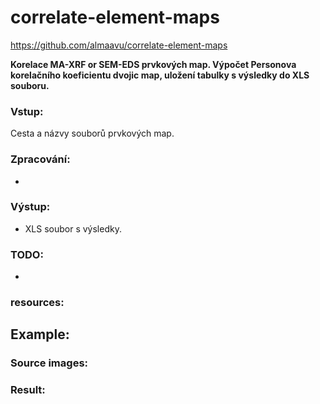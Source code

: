 # correlate-element-maps
https://github.com/almaavu/correlate-element-maps

**Korelace MA-XRF or SEM-EDS prvkových map. Výpočet Personova korelačního koeficientu dvojic map, uložení tabulky s výsledky do XLS souboru.**

### Vstup: 
Cesta a názvy souborů prvkových map.



### Zpracování:
- 




### Výstup:
- XLS soubor s výsledky.




### TODO:
-



### resources:



## Example:

### Source images:
<p align="center">

</p>

### Result:
<p align="center">

</p>
